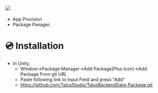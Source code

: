 # [![](https://img.shields.io/github/package-json/displayName/talusstudio/talusbackenddata-package?label=Package%3A)](https://github.com/TalusStudio/TalusBackendData-Package)
- App Provision
- Package Panager.

# 💿 Installation
- In Unity,
  - Window->Package Manager->Add Package(Plus Icon)->Add Package From git URL
  - Paste following link to Input Field and press "Add"
  - https://github.com/TalusStudio/TalusBackendData-Package.git
